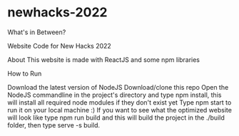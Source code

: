 # newhacks-2022
What's in Between?

Website Code for New Hacks 2022

About This website is made with ReactJS and some npm libraries

How to Run

Download the latest version of NodeJS
Download/clone this repo
Open the NodeJS commandline in the project's directory and type npm install, this will install all required node modules if they don't exist yet
Type npm start to run it on your local machine :)
If you want to see what the optimized website will look like type npm run build and this will build the project in the ./build folder, then type serve -s build.
